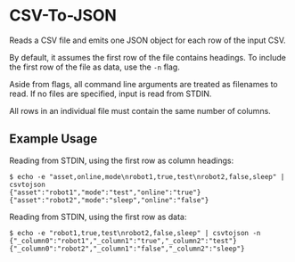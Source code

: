 # CSV-To-JSON

Reads a CSV file and emits one JSON object for each row of the input CSV.

By default, it assumes the first row of the file contains headings.  To include the first row of the file
as data, use the `-n` flag.

Aside from flags, all command line arguments are treated as filenames to read.  If no files are specified, input
is read from STDIN.

All rows in an individual file must contain the same number of columns.

## Example Usage

Reading from STDIN, using the first row as column headings: 

```
$ echo -e "asset,online,mode\nrobot1,true,test\nrobot2,false,sleep" | csvtojson
{"asset":"robot1","mode":"test","online":"true"}
{"asset":"robot2","mode":"sleep","online":"false"}
```

Reading from STDIN, using the first row as data:

```
$ echo -e "robot1,true,test\nrobot2,false,sleep" | csvtojson -n
{"_column0":"robot1","_column1":"true","_column2":"test"}
{"_column0":"robot2","_column1":"false","_column2":"sleep"}
```

